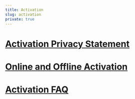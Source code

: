```yaml
---
title: Activation
slug: activation
private: true
---
```


# [Activation Privacy Statement](activation-privacy-statement.md)
# [Online and Offline Activation](online-offline-activation.md)
# [Activation FAQ](activation-faq.md)